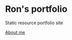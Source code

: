 # Ron's portfolio
Static resource portfolio site

[About me](https://about.ronzhang.top/about.html)
